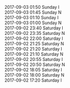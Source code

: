 2017-09-03 01:50 Sunday  I  
2017-09-03 01:45 Sunday  N  
2017-09-03 01:10 Sunday  I  
2017-09-03 01:00 Sunday  N  
2017-09-02 23:40 Saturday  I  
2017-09-02 23:35 Saturday  N  
2017-09-02 22:00 Saturday  I  
2017-09-02 21:25 Saturday  N  
2017-09-02 21:20 Saturday  I  
2017-09-02 21:10 Saturday  N  
2017-09-02 20:55 Saturday  I  
2017-09-02 20:50 Saturday  N  
2017-09-02 18:05 Saturday  I  
2017-09-02 18:00 Saturday  N  
2017-09-02 17:20 Saturday  I  
